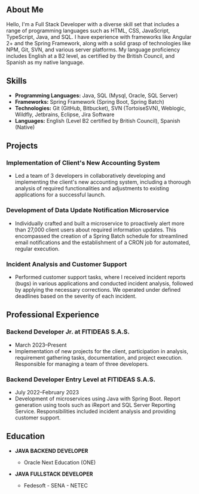 ## About Me

Hello, I'm a Full Stack Developer with a diverse skill set that includes a range of programming languages such as HTML, CSS, JavaScript, TypeScript, Java, and SQL. I have experience with frameworks like Angular 2+ and the Spring Framework, along with a solid grasp of technologies like NPM, Git, SVN, and various server platforms. My language proficiency includes English at a B2 level, as certified by the British Council, and Spanish as my native language.

## Skills

- **Programming Languages:** Java, SQL (Mysql, Oracle, SQL Server)
- **Frameworks:** Spring Framework (Spring Boot, Spring Batch)
- **Technologies:** Git (GitHub, Bitbucket), SVN (TortoiseSVN), Weblogic, Wildfly, Jetbrains, Eclipse, Jira Software
- **Languages:** English (Level B2 certified by British Council), Spanish (Native)

## Projects

### Implementation of Client's New Accounting System

- Led a team of 3 developers in collaboratively developing and implementing the client's new accounting system, including a thorough analysis of required functionalities and adjustments to existing applications for a successful launch.

### Development of Data Update Notification Microservice

- Individually crafted and built a microservice to proactively alert more than 27,000 client users about required information updates. This encompassed the creation of a Spring Batch schedule for streamlined email notifications and the establishment of a CRON job for automated, regular execution.

### Incident Analysis and Customer Support

- Performed customer support tasks, where I received incident reports (bugs) in various applications and conducted incident analysis, followed by applying the necessary corrections. We operated under defined deadlines based on the severity of each incident.

## Professional Experience

### Backend Developer Jr. at FITIDEAS S.A.S.
- March 2023–Present
- Implementation of new projects for the client, participation in analysis, requirement gathering tasks, documentation, and project execution. Responsible for managing a team of three developers.

### Backend Developer Entry Level at FITIDEAS S.A.S.
- July 2022–February 2023
- Development of microservices using Java with Spring Boot. Report generation using tools such as iReport and SQL Server Reporting Service. Responsibilities included incident analysis and providing customer support.

## Education

- **JAVA BACKEND DEVELOPER**
  - Oracle Next Education (ONE)

- **JAVA FULLSTACK DEVELOPER**
  - Fedesoft - SENA - NETEC
